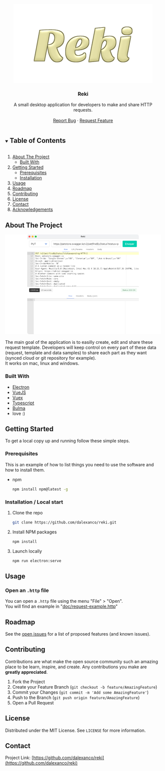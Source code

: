 
<!-- PROJECT LOGO -->
<p align="center">
  <a href="https://github.com/dalexanco/reki">
    <img src="doc/app-logo.png" alt="Logo" width="451" height="254">
  </a>
  <h3 align="center">Reki</h3>

  <p align="center">
    A small desktop application for developers to make and share HTTP requests.<br/>
    <br />
    <a href="https://github.com/dalexanco/reki/issues">Report Bug</a>
    ·
    <a href="https://github.com/dalexanco/reki/issues">Request Feature</a>
  </p>
</p>

<!-- TABLE OF CONTENTS -->
<details open="open">
  <summary><h2 style="display: inline-block">Table of Contents</h2></summary>
  <ol>
    <li>
      <a href="#about-the-project">About The Project</a>
      <ul>
        <li><a href="#built-with">Built With</a></li>
      </ul>
    </li>
    <li>
      <a href="#getting-started">Getting Started</a>
      <ul>
        <li><a href="#prerequisites">Prerequisites</a></li>
        <li><a href="#installation">Installation</a></li>
      </ul>
    </li>
    <li><a href="#usage">Usage</a></li>
    <li><a href="#roadmap">Roadmap</a></li>
    <li><a href="#contributing">Contributing</a></li>
    <li><a href="#license">License</a></li>
    <li><a href="#contact">Contact</a></li>
    <li><a href="#acknowledgements">Acknowledgements</a></li>
  </ol>
</details>



<!-- ABOUT THE PROJECT -->
## About The Project

![Reki Screen Shot][product-screenshot]

The main goal of the application is to easilly create, edit and share these request template. Developers will keep control on every part of these data (request, template and data samples) to share each part as they want (synced cloud or git repository for example).<br/>
It works on mac, linux and windows.


### Built With

* [Electron](https://www.electronjs.org/)
* [VueJS](https://vuejs.org/)
* [Vuex](https://vuex.vuejs.org/)
* [Typescript](https://www.typescriptlang.org/)
* [Bulma](https://bulma.io/)
* love :)


<!-- GETTING STARTED -->
## Getting Started

To get a local copy up and running follow these simple steps.

### Prerequisites

This is an example of how to list things you need to use the software and how to install them.
* npm
  ```sh
  npm install npm@latest -g
  ```

### Installation / Local start

1. Clone the repo
   ```sh
   git clone https://github.com/dalexanco/reki.git
   ```
2. Install NPM packages
   ```sh
   npm install
   ```
3. Launch locally
    ```sh
    npm run electron:serve
    ```

<!-- USAGE EXAMPLES -->
## Usage

### Open an `.http` file
You can open a `.http` file using the menu "File" > "Open". <br/>
You will find an example in "[doc/request-example.http](https://github.com/dalexanco/reki/doc/request-example.http)"

<!-- ROADMAP -->
## Roadmap

See the [open issues](https://github.com/dalexanco/reki/issues) for a list of proposed features (and known issues).



<!-- CONTRIBUTING -->
## Contributing

Contributions are what make the open source community such an amazing place to be learn, inspire, and create. Any contributions you make are **greatly appreciated**.

1. Fork the Project
2. Create your Feature Branch (`git checkout -b feature/AmazingFeature`)
3. Commit your Changes (`git commit -m 'Add some AmazingFeature'`)
4. Push to the Branch (`git push origin feature/AmazingFeature`)
5. Open a Pull Request


<!-- LICENSE -->
## License

Distributed under the MIT License. See `LICENSE` for more information.


<!-- CONTACT -->
## Contact

Project Link: [https://github.com/dalexanco/reki](https://github.com/dalexanco/reki)



<!-- MARKDOWN LINKS & IMAGES -->
<!-- https://www.markdownguide.org/basic-syntax/#reference-style-links -->
[product-screenshot]: doc/app-preview.png
[product-logo]: doc/app-logo.png
